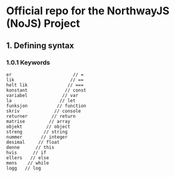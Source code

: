 # Official repo for the NorthwayJS (NoJS) Project

## 1. Defining syntax

### 1.0.1 Keywords

```
er                       // =
lik                     // ==
helt lik               // ===
konstant              // const
variabel             // var
la                  // let
funksjon           // function
skriv             // console
returner         // return
matrise         // array
objekt         // object
streng        // string
nummer       // integer
desimal     // float
denne      // this
hvis      // if
ellers   // else
mens    // while
logg   // log
```


